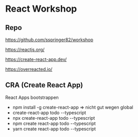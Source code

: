# React Workshop

## Repo

https://github.com/sspringer82/workshop

https://reactjs.org/

https://create-react-app.dev/

https://overreacted.io/

## CRA (Create React App)

React Apps bootstrappen

- npm install -g create-react-app => nicht gut wegen global
- create-react-app todo --typescript
- npx create-react-app todo --typescript
- npm create react-app todo --typescript
- yarn create react-app todo --typescript
